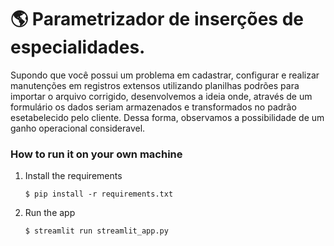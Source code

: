 # :earth_americas: Parametrizador de inserções de especialidades.

Supondo que você possui um problema em cadastrar, configurar e realizar manutenções em registros extensos utilizando planilhas podrões para importar o arquivo corrigido, desenvolvemos a ideia onde, através de um formulário os dados seriam armazenados e transformados no padrão esetabelecido pelo cliente. Dessa forma, observamos a possibilidade de um ganho operacional consideravel.


### How to run it on your own machine

1. Install the requirements

   ```
   $ pip install -r requirements.txt
   ```

2. Run the app

   ```
   $ streamlit run streamlit_app.py
   ```

